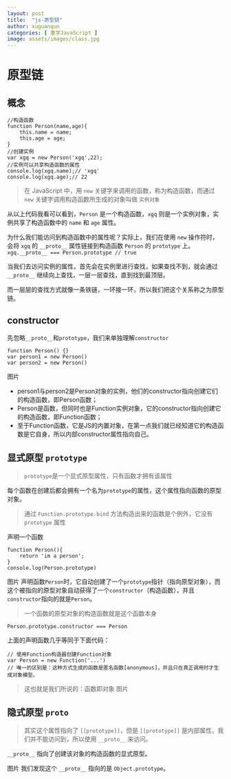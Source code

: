 ```yaml
---
layout: post
title:  "js-原型链"
author: xuguanqun
categories: [ 重学JavaScript ]
image: assets/images/class.jpg
---
```

# 原型链
## 概念
```
//构造函数
function Person(name,age){
    this.name = name;
    this.age = age;
}
//创建实例
var xgq = new Person('xgq',22);
//实例可以共享构造函数的属性
console.log(xgq.name);// 'xgq'
console.log(xgq.age);// 22
```
>在 JavaScript 中，用 `new` 关键字来调用的函数，称为构造函数，而通过 `new` 关键字调用构造函数所生成的对象叫做 `实例对象`

从以上代码我看可以看到，`Person` 是一个构造函数，`xgq` 则是一个实例对象，实例共享了构造函数中的 `name` 和 `age` 属性。

为什么我们能访问到构造函数中的属性呢？实际上，我们在使用 `new` 操作符时，会将 `xgq` 的 `__proto__` 属性链接到构造函数 `Person` 的 `prototype` 上。
`xgq.__proto__ === Person.prototype // true`

当我们去访问实例的属性，首先会在实例里进行查找，如果查找不到，就会通过 `__proto__` 继续向上查找，一层一层查找，直到找到最顶层。

而一层层的查找方式就像一条铁链，一环接一环，所以我们把这个关系称之为原型链。
## constructor
先忽略`__proto__`和`prototype`，我们来单独理解`constructor`
```
function Person() {}
var person1 = new Person()
var person2 = new Person()
```
图片
+ person1与person2是Person对象的实例，他们的constructor指向创建它们的构造函数，即Person函数；
+ Person是函数，但同时也是Function实例对象，它的constructor指向创建它的构造函数，即Function函数；
+ 至于Function函数，它是JS的内置对象，在第一点我们就已经知道它的构造函数是它自身，所以内部constructor属性指向自己。
## 显式原型 `prototype`

> `prototype`是一个显式原型属性，只有函数才拥有该属性

每个函数在创建后都会拥有一个名为`prototype`的属性，这个属性指向函数的原型对象。
> 通过 `Function.prototype.bind` 方法构造出来的函数是个例外，它没有 `prototype` 属性 

声明一个函数
```
function Person(){
    return 'im a person';
}
console.log(Person.prototype)
```
图片
声明函数`Person`时，它自动创建了一个`prototype`指针（指向原型对象），而这个被指向的原型对象自动获得了一个`constructor`（构造函数），并且`constructor`指向的就是`Person`。
> 一个函数的原型对象的构造函数就是这个函数本身

`Person.prototype.constructor === Person`

上面的声明函数几乎等同于下面代码：
```
// 使用Function构造器创建Function对象
var Person = new Function('...')
// 唯一的区别是：这种方式生成的函数是匿名函数[anonymous]，并且只在真正调用时才生成对象模型。
```
>这也就是我们所说的：函数即对象
图片
## 隐式原型 `proto`
> 其实这个属性指向了 `[[prototype]]`，但是 `[[prototype]]` 是内部属性，我们并不能访问到，所以使用 `__proto__` 来访问。

`__proto__` 指向了创建该对象的构造函数的显式原型。

图片
我们发现这个 `__proto__` 指向的是 `Object.prototype`。


